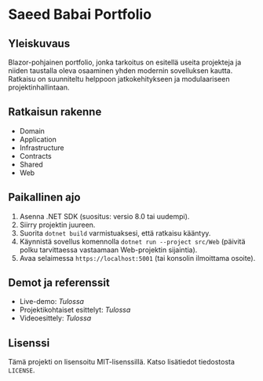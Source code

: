 ﻿# Saeed Babai Portfolio

## Yleiskuvaus
Blazor-pohjainen portfolio, jonka tarkoitus on esitellä useita projekteja ja niiden taustalla oleva osaaminen yhden modernin sovelluksen kautta. Ratkaisu on suunniteltu helppoon jatkokehitykseen ja modulaariseen projektinhallintaan.

## Ratkaisun rakenne
- Domain
- Application
- Infrastructure
- Contracts
- Shared
- Web

## Paikallinen ajo
1. Asenna .NET SDK (suositus: versio 8.0 tai uudempi).
2. Siirry projektin juureen.
3. Suorita `dotnet build` varmistuaksesi, että ratkaisu kääntyy.
4. Käynnistä sovellus komennolla `dotnet run --project src/Web` (päivitä polku tarvittaessa vastaamaan Web-projektin sijaintia).
5. Avaa selaimessa `https://localhost:5001` (tai konsolin ilmoittama osoite).

## Demot ja referenssit
- Live-demo: *Tulossa*
- Projektikohtaiset esittelyt: *Tulossa*
- Videoesittely: *Tulossa*

## Lisenssi
Tämä projekti on lisensoitu MIT-lisenssillä. Katso lisätiedot tiedostosta `LICENSE`.
